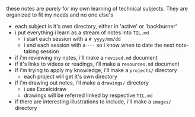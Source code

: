 these notes are purely for my own learning of technical subjects. They are organized to fit my needs and no one else's

- each subject is it's own directory, either in 'active' or 'backburner'
- i put everything i learn as a stream of notes into `TIL.md`
    - i start each session with a `# yyyy/mm/dd`
    - i end each session with a `---` so i know when to date the next note-taking session
- if i'm reviewing my notes, i'll make a `revised.md` document
- if it's links to videos or readings, i'll make a `resources.md` document
- if i'm trying to apply my knowledge, i'll make a `projects/` directory
    - each project will get it's own directory
- if i'm drawing out notes, i'll make a `drawings/` directory
    - i use Excelcidraw
    - drawings will be referred linked by respective `TIL.md`
- if there are interesting illustrations to include, i'll make a `images/` directory

